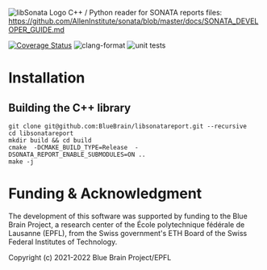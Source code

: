 ![libSonata Logo](logo/libSonataLogo.jpg)
C++ / Python reader for SONATA reports files:
https://github.com/AllenInstitute/sonata/blob/master/docs/SONATA_DEVELOPER_GUIDE.md

[![Coverage Status](https://coveralls.io/repos/github/BlueBrain/libsonatareport/badge.svg)](https://coveralls.io/github/BlueBrain/libsonatareport)
![clang-format](https://github.com/BlueBrain/libsonatareport/workflows/clang-format-check/badge.svg)
![unit tests](https://github.com/BlueBrain/libsonatareport/workflows/run-test/badge.svg)

# Installation

## Building the C++ library

```shell
git clone git@github.com:BlueBrain/libsonatareport.git --recursive
cd libsonatareport
mkdir build && cd build
cmake  -DCMAKE_BUILD_TYPE=Release  -DSONATA_REPORT_ENABLE_SUBMODULES=ON ..
make -j
```


# Funding & Acknowledgment
 
The development of this software was supported by funding to the Blue Brain Project, a research center of the École polytechnique fédérale de Lausanne (EPFL), from the Swiss government's ETH Board of the Swiss Federal Institutes of Technology.
 
Copyright (c) 2021-2022 Blue Brain Project/EPFL
